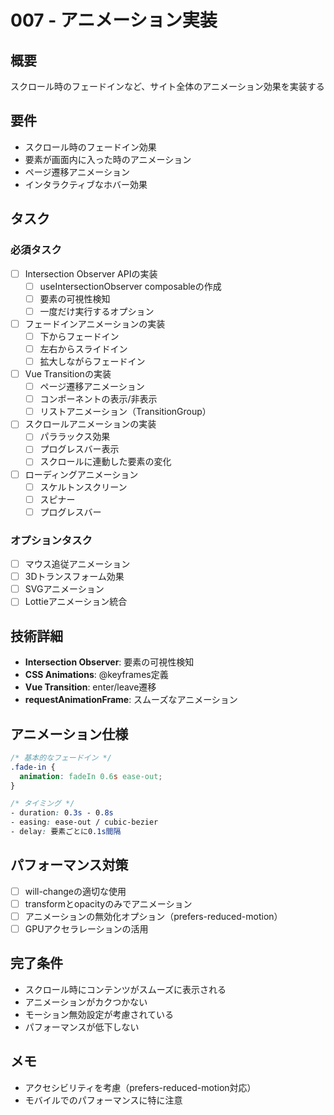 # 007 - アニメーション実装

## 概要
スクロール時のフェードインなど、サイト全体のアニメーション効果を実装する

## 要件
- スクロール時のフェードイン効果
- 要素が画面内に入った時のアニメーション
- ページ遷移アニメーション
- インタラクティブなホバー効果

## タスク

### 必須タスク
- [ ] Intersection Observer APIの実装
  - [ ] useIntersectionObserver composableの作成
  - [ ] 要素の可視性検知
  - [ ] 一度だけ実行するオプション
- [ ] フェードインアニメーションの実装
  - [ ] 下からフェードイン
  - [ ] 左右からスライドイン
  - [ ] 拡大しながらフェードイン
- [ ] Vue Transitionの実装
  - [ ] ページ遷移アニメーション
  - [ ] コンポーネントの表示/非表示
  - [ ] リストアニメーション（TransitionGroup）
- [ ] スクロールアニメーションの実装
  - [ ] パララックス効果
  - [ ] プログレスバー表示
  - [ ] スクロールに連動した要素の変化
- [ ] ローディングアニメーション
  - [ ] スケルトンスクリーン
  - [ ] スピナー
  - [ ] プログレスバー

### オプションタスク
- [ ] マウス追従アニメーション
- [ ] 3Dトランスフォーム効果
- [ ] SVGアニメーション
- [ ] Lottieアニメーション統合

## 技術詳細
- **Intersection Observer**: 要素の可視性検知
- **CSS Animations**: @keyframes定義
- **Vue Transition**: enter/leave遷移
- **requestAnimationFrame**: スムーズなアニメーション

## アニメーション仕様
```css
/* 基本的なフェードイン */
.fade-in {
  animation: fadeIn 0.6s ease-out;
}

/* タイミング */
- duration: 0.3s - 0.8s
- easing: ease-out / cubic-bezier
- delay: 要素ごとに0.1s間隔
```

## パフォーマンス対策
- [ ] will-changeの適切な使用
- [ ] transformとopacityのみでアニメーション
- [ ] アニメーションの無効化オプション（prefers-reduced-motion）
- [ ] GPUアクセラレーションの活用

## 完了条件
- スクロール時にコンテンツがスムーズに表示される
- アニメーションがカクつかない
- モーション無効設定が考慮されている
- パフォーマンスが低下しない

## メモ
- アクセシビリティを考慮（prefers-reduced-motion対応）
- モバイルでのパフォーマンスに特に注意